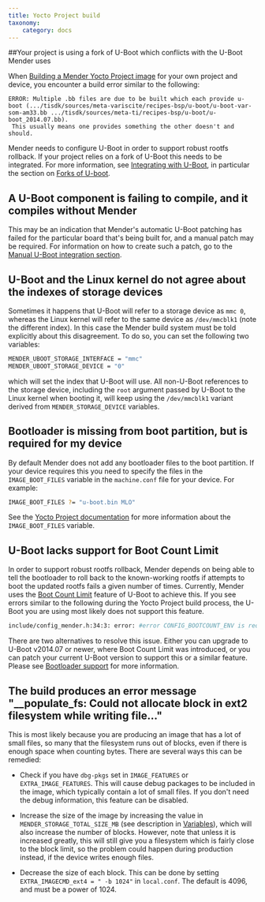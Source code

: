 ```yaml
---
title: Yocto Project build
taxonomy:
    category: docs
---
```


##Your project is using a fork of U-Boot which conflicts with the U-Boot Mender uses

When [Building a Mender Yocto Project image](../../artifacts/building-mender-yocto-image) for your own project and device, you encounter a build error similar to the following:

```
ERROR: Multiple .bb files are due to be built which each provide u-boot (.../tisdk/sources/meta-variscite/recipes-bsp/u-boot/u-boot-var-som-am33.bb .../tisdk/sources/meta-ti/recipes-bsp/u-boot/u-boot_2014.07.bb).
 This usually means one provides something the other doesn't and should.
```

Mender needs to configure U-Boot in order to support robust rootfs rollback. If your project relies on a fork of U-Boot this needs to be integrated. For more information, see [Integrating with U-Boot](../../devices/integrating-with-u-boot), in particular the section on [Forks of U-boot](../../devices/integrating-with-u-boot#forks-of-u-boot).


## A U-Boot component is failing to compile, and it compiles without Mender

This may be an indication that Mender's automatic U-Boot patching has failed for the particular board that's being built for, and a manual patch may be required. For information on how to create such a patch, go to the [Manual U-Boot integration section](../../devices/integrating-with-u-boot/manual-u-boot-integration).


## U-Boot and the Linux kernel do not agree about the indexes of storage devices

Sometimes it happens that U-Boot will refer to a storage device as `mmc 0`, whereas the Linux kernel will refer to the same device as `/dev/mmcblk1` (note the different index). In this case the Mender build system must be told explicitly about this disagreement. To do so, you can set the following two variables:

```bash
MENDER_UBOOT_STORAGE_INTERFACE = "mmc"
MENDER_UBOOT_STORAGE_DEVICE = "0"
```

which will set the index that U-Boot will use. All non-U-Boot references to the storage device, including the `root` argument passed by U-Boot to the Linux kernel when booting it, will keep using the `/dev/mmcblk1` variant derived from `MENDER_STORAGE_DEVICE` variables.


## Bootloader is missing from boot partition, but is required for my device

By default Mender does not add any bootloader files to the boot partition. If your device requires this you need to specify the files in the `IMAGE_BOOT_FILES` variable in the `machine.conf` file for your device. For example:

```bash
IMAGE_BOOT_FILES ?= "u-boot.bin MLO"
```

See the [Yocto Project documentation](http://www.yoctoproject.org/docs/latest/mega-manual/mega-manual.html?target=_blank#var-IMAGE_BOOT_FILES) for more information about the `IMAGE_BOOT_FILES` variable.


## U-Boot lacks support for Boot Count Limit

In order to support robust rootfs rollback, Mender depends on being able to tell the bootloader to roll back to the known-working rootfs if attempts to boot the updated rootfs fails a given number of times.
Currently, Mender uses the [Boot Count Limit](http://www.denx.de/wiki/view/DULG/UBootBootCountLimit?target=_blank) feature of U-Boot to achieve this.
If you see errors similar to the following during the Yocto Project build process, the U-Boot you are using most likely does not support this feature.

```bash
include/config_mender.h:34:3: error: #error CONFIG_BOOTCOUNT_ENV is required for Mender to work
```

There are two alternatives to resolve this issue. Either you can upgrade to U-Boot v2014.07 or newer, where Boot Count Limit was introduced, or you can patch your current U-Boot version to support this or a similar feature. Please see [Bootloader support](../../devices/system-requirements#bootloader-support) for more information.

## The build produces an error message "__populate_fs: Could not allocate block in ext2 filesystem while writing file..."

This is most likely because you are producing an image that has a lot of small files, so many that the filesystem runs out of blocks, even if there is enough space when counting bytes. There are several ways this can be remedied:

* Check if you have `dbg-pkgs` set in `IMAGE_FEATURES` or `EXTRA_IMAGE_FEATURES`. This will cause debug packages to be included in the image, which typically contain a lot of small files. If you don't need the debug information, this feature can be disabled.

* Increase the size of the image by increasing the value in `MENDER_STORAGE_TOTAL_SIZE_MB` (see description in [Variables](../../artifacts/variables#mender_storage_total_size_mb)), which will also increase the number of blocks. However, note that unless it is increased greatly, this will still give you a filesystem which is fairly close to the block limit, so the problem could happen during production instead, if the device writes enough files.

* Decrease the size of each block. This can be done by setting `EXTRA_IMAGECMD_ext4 = " -b 1024"` in `local.conf`. The default is 4096, and must be a power of 1024.
